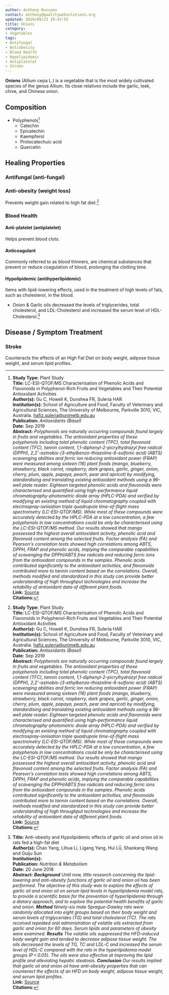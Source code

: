 ```yaml
---
author: Anthony Russano
contact: anthony@qualitywebsolutions.org
updated: 2019/09/23 19:43:55
title: Onions
category:
- Vegetables
tags:
- Antifungal
- Antiobesity
- Blood Health
- Hypolipidemic
- Antiplatelet
- Stroke
---
```

**Onions** (Allium cepa L.) is a vegetable that is the most widely cultivated species of the genus Allium. Its close relatives include the garlic, leek, chive, and Chinese onion.

## Composition

- Polyphenols[^2]
  - Catechin
  - Epicatechin
  - Kaempferol
  - Protocatechuic acid
  - Quercetin

## Healing Properties

### Antifungal (anti-fungal)

### Anti-obesity (weight loss)

Prevents weight gain related to high fat diet.[^2]

### Blood Health

#### Anti-platelet (antiplatelet)

Helps prevent blood clots.

#### Anticoagulant

Commonly referred to as blood thinners, are chemical substances that prevent or reduce coagulation of blood, prolonging the clotting time.

#### Hypolipidemic (antihyperlipidemic)

Items with lipid-lowering effects, used in the treatment of high levels of fats, such as cholesterol, in the blood.

- Onion & Garlic oils decreased the levels of triglycerides, total cholesterol, and LDL-Cholesterol and increased the serum level of HDL-Cholesterol.[^1]

## Disease / Symptom Treatment

### Stroke

Counteracts the effects of an High Fat Diet on body weight, adipose tissue weight, and serum lipid profiles.

[^1]: **Title:** Anti-obesity and Hypolipidemic effects of garlic oil and onion oil in rats fed a high-fat diet<br>**Author(s):** Chao Yang, Lihua Li, Ligang Yang, Hui Lǚ, Shaokang Wang and Guiju Sun<br>**Institution(s):** <br>**Publication:** <i>Nutrition & Metabolism</i><br>**Date:** 20 June 2018<br>**Abstract:** <i>**Background** Until now, little research concerning the lipid-lowering and anti-obesity functions of garlic oil and onion oil has been performed. The objective of this study was to explore the effects of garlic oil and onion oil on serum lipid levels in hyperlipidemia model rats, to provide a scientific basis for the prevention of hyperlipidemia through a dietary approach, and to explore the potential health benefits of garlic and onion. **Method** Ninety-six male Sprague-Dawley rats were randomly allocated into eight groups based on their body weight and serum levels of triglycerides (TG) and total cholesterol (TC). The rats received repeated oral administration of volatile oils extracted from garlic and onion for 60 days. Serum lipids and parameters of obesity were examined. **Results** The volatile oils suppressed the HFD-induced body weight gain and tended to decrease adipose tissue weight. The oils decreased the levels of TG, TC and LDL-C and increased the serum level of HDL-C compared with the rats in the hyperlipidemia model groups (P < 0.05). The oils were also effective at improving the lipid profile and alleviating hepatic steatosis. **Conclusion** Our results implied that garlic oil and onion oil have anti-obesity properties that can counteract the effects of an HFD on body weight, adipose tissue weight, and serum lipid profiles.</i><br>**Link:** [Source](https://doi.org/10.1186/s12986-018-0275-x)<br>**Citations:**

[^2]: **Study Type:**  Plant Study<br>**Title:** LC-ESI-QTOF/MS Characterisation of Phenolic Acids and Flavonoids in Polyphenol-Rich Fruits and Vegetables and Their Potential Antioxidant Activities<br>**Author(s):** Gu C, Howell K, Dunshea FR, Suleria HAR<br>**Institution(s):** School of Agriculture and Food, Faculty of Veterinary and Agricultural Sciences, The University of Melbourne, Parkville 3010, VIC, Australia. hafiz.suleria@unimelb.edu.au<br>**Publication:** <i>Antioxidants (Basel)</i><br>**Date:** Sep 2019<br>**Abstract:** <i>Polyphenols are naturally occurring compounds found largely in fruits and vegetables. The antioxidant properties of these polyphenols including total phenolic content (TPC), total flavonoid content (TFC), tannin content, 1,1-diphenyl-2-picrylhydrazyl free radical (DPPH), 2,2'-azinobis-(3-ethylbenzo-thiazoline-6-sulfonic acid) (ABTS) scavenging abilities and ferric ion reducing antioxidant power (FRAP) were measured among sixteen (16) plant foods (mango, blueberry, strawberry, black carrot, raspberry, dark grapes, garlic, ginger, onion, cherry, plum, apple, papaya, peach, pear and apricot) by modifying, standardising and translating existing antioxidant methods using a 96-well plate reader. Eighteen targeted phenolic acids and flavonoids were characterised and quantified using high-performance liquid chromatography-photometric diode array (HPLC-PDA) and verified by modifying an existing method of liquid chromatography coupled with electrospray-ionisation triple quadrupole time-of-flight mass spectrometry (LC-ESI-QTOF/MS). While most of these compounds were accurately detected by the HPLC-PDA at a low concentration, a few polyphenols in low concentrations could be only be characterised using the LC-ESI-QTOF/MS method. Our results showed that mango possessed the highest overall antioxidant activity, phenolic acid and flavonoid content among the selected fruits. Factor analysis (FA) and Pearson's correlation tests showed high correlations among ABTS, DPPH, FRAP and phenolic acids, implying the comparable capabilities of scavenging the DPPH/ABTS free radicals and reducing ferric ions from the antioxidant compounds in the samples. Phenolic acids contributed significantly to the antioxidant activities, and flavonoids contributed more to tannin content based on the correlations. Overall, methods modified and standardized in this study can provide better understanding of high throughput technologies and increase the reliability of antioxidant data of different plant foods.</i><br>**Link:** [Source](https://www.ncbi.nlm.nih.gov/pubmed/31533286)<br>**Citations:**

[^5]: **Study Type:**  Animal Study, Commentary, Human Study: In Vitro - In Vivo - In Silico, Human: Case Report, Meta Analysis, Review<br>**Title:** <br>**Author(s):**  <br>**Institution(s):** <br>**Publication:** <i> </i><br>**Date:** <br>**Abstract:** <i> </i><br>**Link:** [Source]()<br>**Citations:**